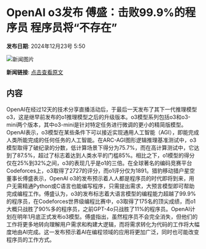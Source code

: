 # OpenAI o3发布 傅盛：击败99.9%的程序员 程序员将“不存在”

**发布日期**: 2024年12月23号 5:50

![新闻图片](https://pic.chinaz.com/picmap/thumb/202302112107341554_1.jpg)

**新闻链接**: [点击查看原文](https://www.aibase.com/zh/news/14179)

## 内容

OpenAI在经过12天的技术分享直播活动后，于最后一天发布了其下一代推理模型o3，这是继早前发布的o1推理模型之后的升级版本。o3模型系列包括o3和o3-mini两个版本，其中o3-mini是针对特定任务进行微调的更小的精简版模型。OpenAI表示，o3模型在某些条件下可以接近实现通用人工智能（AGI），即能完成人类所能完成的任何任务的人工智能。在ARC-AGI图形逻辑推理基准测试中，o3模型取得了破纪录的分数，低计算场景下得分为75.7%，而在高计算测试中，它达到了87.5%，超过了标志着达到人类水平的门槛85%。相比之下，o1模型的得分仅在25%到32%之间，o3的表现几乎是o1的三倍。在全球著名的编码竞赛平台Codeforces上，o3取得了2727的评分，而o1评分仅为1891。猎豹移动猎户星空董事长傅盛表示，OpenAI o3的发布预示着人人都是程序员的时代即将到来，用户无需精通Python或C语言也能编写程序，只需提出需求，大预言模型即可帮助完成编程工作。傅盛认为，o3的发布标志着大语言模型的编程能力超越了99.9%的程序员，在Codeforces世界级编程比赛中，o3取得了175名的顶尖成绩，而o1大概只战胜了90%多的程序员，之前GPT-4o只战胜了11%的程序员。OpenAI计划在明年1月底正式发布o3模型。傅盛指出，虽然程序员不会完全消失，但他们的工作将更多地转向理解用户需求和构建大逻辑，而将需求转化为代码的工作将大幅度地由AI完成。这一发布预示着AI在编程领域的应用将更加广泛，同时也可能改变程序员的工作方式。
